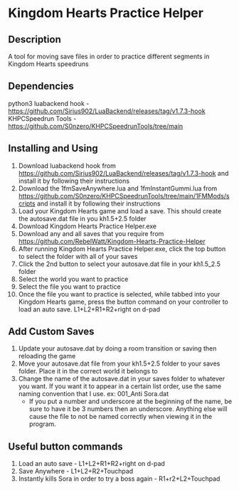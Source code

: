 # Kingdom Hearts Practice Helper

## Description
A tool for moving save files in order to practice different segments in Kingdom Hearts speedruns

## Dependencies
python3
luabackend hook - https://github.com/Sirius902/LuaBackend/releases/tag/v1.7.3-hook
KHPCSpeedrun Tools - https://github.com/S0nzero/KHPCSpeedrunTools/tree/main

## Installing and Using
1. Download luabackend hook from https://github.com/Sirius902/LuaBackend/releases/tag/v1.7.3-hook and install it by following their instructions
2. Download the 1fmSaveAnywhere.lua and 1fmInstantGummi.lua from https://github.com/S0nzero/KHPCSpeedrunTools/tree/main/1FMMods/scripts and install it by following their instructions
3. Load your Kingdom Hearts game and load a save. This should create the autosave.dat file in you kh1.5+2.5 folder
4. Download Kingdom Hearts Practice Helper.exe
5. Download any and all saves that you require from https://github.com/RebelWatt/Kingdom-Hearts-Practice-Helper
6. After running Kingdom Hearts Practice Helper.exe, click the top button to select the folder with all of your saves
7. Click the 2nd button to select your autosave.dat file in your kh1.5_2.5 folder
8. Select the world you want to practice
9. Select the file you want to practice
10. Once the file you want to practice is selected, while tabbed into your Kingdom Hearts game, press the button command on your controller to load an auto save. L1+L2+R1+R2+right on d-pad

## Add Custom Saves
1. Update your autosave.dat by doing a room transition or saving then reloading the game
2. Move your autosave.dat file from your kh1.5+2.5 folder to your saves folder. Place it in the correct world it belongs to
3. Change the name of the autosave.dat in your saves folder to whatever you want. If you want it to appear in a certain list order, use the same naming convention that I use. ex: 001_Anti Sora.dat
    * If you put a number and underscore at the beginning of the name, be sure to have it be 3 numbers then an underscore. Anything else will cause the file to not be named correctly when viewing it in the program.

## Useful button commands
1. Load an auto save - L1+L2+R1+R2+right on d-pad
2. Save Anywhere - L1+L2+R2+Touchpad
3. Instantly kills Sora in order to try a boss again - R1+r2+L2+Touchpad 